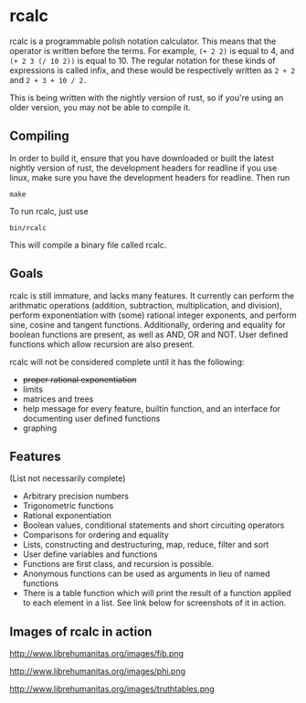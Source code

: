 rcalc
=====

rcalc is a programmable polish notation calculator. This means that the operator 
is written before the terms. For example, 
`(+ 2 2)` is equal to 4, and `(+ 2 3 (/ 10 2))` is equal to 10. The regular notation 
for these kinds of expressions is called infix, and these would be respectively
written as `2 + 2` and `2 + 3 + 10 / 2.`

This is being written with the nightly version of rust, so if you're using an
older version, you may not be able to compile it.

## Compiling

In order to build it, ensure that you have downloaded or built the latest nightly
version of rust, the development headers for readline if you use linux, make sure
you have the development headers for readline. Then run

`make`

To run rcalc, just use

`bin/rcalc`


This will compile a binary file called rcalc.

## Goals

rcalc is still immature, and lacks many features. It currently can perform
the arithmatic operations (addition, subtraction, multiplication, and division),
perform exponentiation with (some) rational integer exponents, and perform sine, 
cosine and tangent functions. Additionally, ordering and equality for boolean 
functions are present, as well as AND, OR and NOT. User defined functions
which allow recursion are also present.

rcalc will not be considered complete until it has the following:

* ~~proper rational exponentiation~~
* limits
* matrices and trees
* help message for every feature, builtin function, and an interface for 
documenting user defined functions
* graphing

## Features 

(List not necessarily complete)

* Arbitrary precision numbers
* Trigonometric functions
* Rational exponentiation
* Boolean values, conditional statements and short circuiting operators
* Comparisons for ordering and equality
* Lists, constructing and destructuring, map, reduce, filter and sort
* User define variables and functions
* Functions are first class, and recursion is possible.
* Anonymous functions can be used as arguments in lieu of named functions
* There is a table function which will print the result of a function applied
to each element in a list. See link below for screenshots of it in action.

## Images of rcalc in action

http://www.librehumanitas.org/images/fib.png


http://www.librehumanitas.org/images/phi.png


http://www.librehumanitas.org/images/truthtables.png